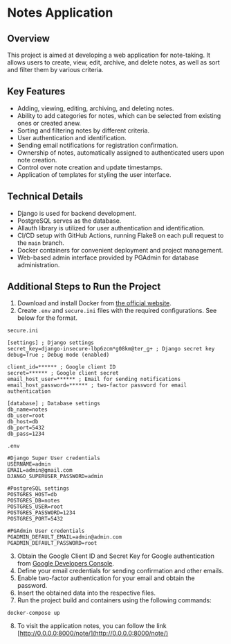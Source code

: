 # Notes Application

## Overview

This project is aimed at developing a web application for note-taking. It allows users to create, view, edit, archive, and delete notes, as well as sort and filter them by various criteria.

## Key Features

- Adding, viewing, editing, archiving, and deleting notes.
- Ability to add categories for notes, which can be selected from existing ones or created anew.
- Sorting and filtering notes by different criteria.
- User authentication and identification.
- Sending email notifications for registration confirmation.
- Ownership of notes, automatically assigned to authenticated users upon note creation.
- Control over note creation and update timestamps.
- Application of templates for styling the user interface.

## Technical Details

- Django is used for backend development.
- PostgreSQL serves as the database.
- Allauth library is utilized for user authentication and identification.
- CI/CD setup with GitHub Actions, running Flake8 on each pull request to the `main` branch.
- Docker containers for convenient deployment and project management.
- Web-based admin interface provided by PGAdmin for database administration.

## Additional Steps to Run the Project

1. Download and install Docker from [the official website](https://www.docker.com/get-started).
2. Create `.env` and `secure.ini` files with the required configurations. See below for the format.

`secure.ini`
~~~
[settings] ; Django settings
secret_key=django-insecure-lbp6zcm*g08km@ter_g+ ; Django secret key
debug=True ; Debug mode (enabled)

client_id=****** ; Google client ID
secret=****** ; Google client secret
email_host_user=****** ; Email for sending notifications
email_host_password=****** ; two-factor password for email authentication

[database] ; Database settings
db_name=notes
db_user=root
db_host=db
db_port=5432
db_pass=1234

~~~

`.env`
~~~
#Django Super User credentials
USERNAME=admin
EMAIL=admin@gmail.com
DJANGO_SUPERUSER_PASSWORD=admin

#PostgreSQL settings
POSTGRES_HOST=db
POSTGRES_DB=notes
POSTGRES_USER=root
POSTGRES_PASSWORD=1234
POSTGRES_PORT=5432

#PGAdmin User credentials
PGADMIN_DEFAULT_EMAIL=admin@admin.com
PGADMIN_DEFAULT_PASSWORD=root
~~~

3. Obtain the Google Client ID and Secret Key for Google authentication from [Google Developers Console](https://console.developers.google.com/).
4. Define your email credentials for sending confirmation and other emails.
5. Enable two-factor authentication for your email and obtain the password.
6. Insert the obtained data into the respective files.
7. Run the project build and containers using the following commands:

~~~
docker-compose up
~~~

8. To visit the application notes, you can follow the link [http://0.0.0.0:8000/note/](http://0.0.0.0:8000/note/)
